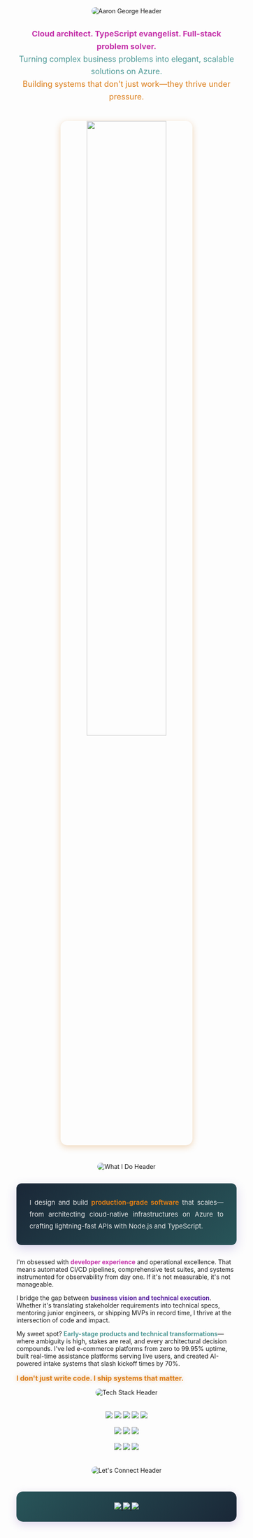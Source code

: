 <div align="center">
  <img src="https://capsule-render.vercel.app/api?type=waving&height=250&color=gradient&text=Aaron%20George&textBg=false&animation=fadeIn&fontAlignY=35&desc=Full-Stack%20Developer%20|%20Cloud%20Architect&descSize=25&reversal=false&fontColor=FFFFFF" alt="Aaron George Header" style="border-radius: 10px;"/>
</div>

<p align="center" style="font-size: 18px; line-height: 1.6; margin: 30px 0;">
  <strong style="color: #c431a9;">Cloud architect. TypeScript evangelist. Full-stack problem solver.</strong><br/>
  <span style="color: #4f9a97;">Turning complex business problems into elegant, scalable solutions on Azure.</span><br/>
  <span style="color: #db7c17;">Building systems that don't just work—they thrive under pressure.</span>
</p>

<p align="center" style="margin: 40px 0;">
  <img src="https://user-images.githubusercontent.com/73097560/115834477-dbab4500-a447-11eb-908a-139a6edaec5c.gif" width="60%" style="border-radius: 15px; box-shadow: 0 4px 15px rgba(210, 124, 23, 0.3);">
</p>

<div align="center">
  <img src="https://capsule-render.vercel.app/api?type=waving&height=180&color=gradient&text=What%20I%20Do&fontColor=FFFFFF&fontAlignY=35&animation=twinkling&section=header" alt="What I Do Header" style="border-radius: 10px;" />
</div>

<p align="justify" style="font-size: 15px; line-height: 1.8; color: #e8e8e8; background: linear-gradient(135deg, #1a2737 0%, #285559 100%); padding: 30px; border-radius: 12px; margin: 30px 0; box-shadow: 0 8px 25px rgba(76, 49, 169, 0.2);">
  I design and build <strong style="color: #db7c17;">production-grade software</strong> that scales—from architecting cloud-native infrastructures on Azure to crafting lightning-fast APIs with Node.js and TypeScript.
  
  I'm obsessed with <strong style="color: #c431a9;">developer experience</strong> and operational excellence. That means automated CI/CD pipelines, comprehensive test suites, and systems instrumented for observability from day one. If it's not measurable, it's not manageable.
  
  I bridge the gap between <strong style="color: #5d27a1;">business vision and technical execution</strong>. Whether it's translating stakeholder requirements into technical specs, mentoring junior engineers, or shipping MVPs in record time, I thrive at the intersection of code and impact.
  
  My sweet spot? <strong style="color: #4f9a97;">Early-stage products and technical transformations</strong>—where ambiguity is high, stakes are real, and every architectural decision compounds. I've led e-commerce platforms from zero to 99.95% uptime, built real-time assistance platforms serving live users, and created AI-powered intake systems that slash kickoff times by 70%.
  
  <span style="color: #db7c17; font-size: 16px; display: block; margin-top: 15px; font-weight: bold; text-shadow: 0 0 8px rgba(219, 124, 23, 0.5);">I don't just write code. I ship systems that matter.</span>
</p>

<div align="center">
  <img src="https://capsule-render.vercel.app/api?type=waving&height=180&color=gradient&text=Tech%20Stack&fontColor=FFFFFF&fontAlignY=35&animation=twinkling&section=header" alt="Tech Stack Header" style="border-radius: 10px;" />
</div>

<div align="center" style="margin: 35px 0;">
  <img src="https://img.shields.io/badge/TypeScript-3178C6?style=for-the-badge&logo=typescript&logoColor=white" />
  <img src="https://img.shields.io/badge/Node.js-339933?style=for-the-badge&logo=nodedotjs&logoColor=white" />
  <img src="https://img.shields.io/badge/React-61DAFB?style=for-the-badge&logo=react&logoColor=black" />
  <img src="https://img.shields.io/badge/Python-3776AB?style=for-the-badge&logo=python&logoColor=white" />
  <img src="https://img.shields.io/badge/Flutter-02569B?style=for-the-badge&logo=flutter&logoColor=white" />
  <br/><br/>
  <img src="https://img.shields.io/badge/Azure-0078D4?style=for-the-badge&logo=microsoftazure&logoColor=white" />
  <img src="https://img.shields.io/badge/Docker-2496ED?style=for-the-badge&logo=docker&logoColor=white" />
  <img src="https://img.shields.io/badge/GitHub_Actions-2088FF?style=for-the-badge&logo=githubactions&logoColor=white" />
  <br/><br/>
  <img src="https://img.shields.io/badge/MongoDB-47A248?style=for-the-badge&logo=mongodb&logoColor=white" />
  <img src="https://img.shields.io/badge/PostgreSQL-4169E1?style=for-the-badge&logo=postgresql&logoColor=white" />
  <img src="https://img.shields.io/badge/Jest-C21325?style=for-the-badge&logo=jest&logoColor=white" />
</div>

<div align="center">
  <img src="https://capsule-render.vercel.app/api?type=waving&height=150&color=gradient&text=Let's%20Connect&fontColor=FFFFFF&fontAlignY=35&animation=twinkling&section=header" alt="Let's Connect Header" style="border-radius: 10px;" />
</div>

<div align="center" style="margin: 40px 0; padding: 25px; background: linear-gradient(135deg, #285559 0%, #1a2737 100%); border-radius: 15px; box-shadow: 0 6px 20px rgba(93, 39, 161, 0.2);">
  <a href="https://github.com/ajgeorge-agricope">
    <img src="https://img.shields.io/badge/GitHub-Work_Account-181717?style=for-the-badge&logo=github&logoColor=white" />
  </a>
  <a href="https://www.linkedin.com/in/ajosgeorge/">
    <img src="https://img.shields.io/badge/LinkedIn-Connect-0077B5?style=for-the-badge&logo=linkedin&logoColor=white" />
  </a>
  <a href="mailto:aaronjosgeorge@gmail.com">
    <img src="https://img.shields.io/badge/Email-Contact-EA4335?style=for-the-badge&logo=gmail&logoColor=white" />
  </a>
</div>
